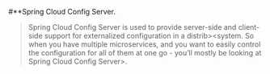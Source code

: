 #**Spring Cloud Config Server.
>Spring Cloud Config Server is used to provide server-side and client-side support for externalized configuration in a distrib><system. So when you have multiple microservices, and you want to easily control the configuration for all of them at one go - you’ll mostly be looking at Spring Cloud Config Server>. 

<!--
**tiwariRupesh/tiwariRupesh** is a ✨ _special_ ✨ repository because its `README.md` (this file) appears on your GitHub profile.

Here are some ideas to get you started:

- 🔭 I’m currently working on ...
- 🌱 I’m currently learning ...
- 👯 I’m looking to collaborate on ...
- 🤔 I’m looking for help with ...
- 💬 Ask me about ...
- 📫 How to reach me: ...
- 😄 Pronouns: ...
- ⚡ Fun fact: ...
-->
